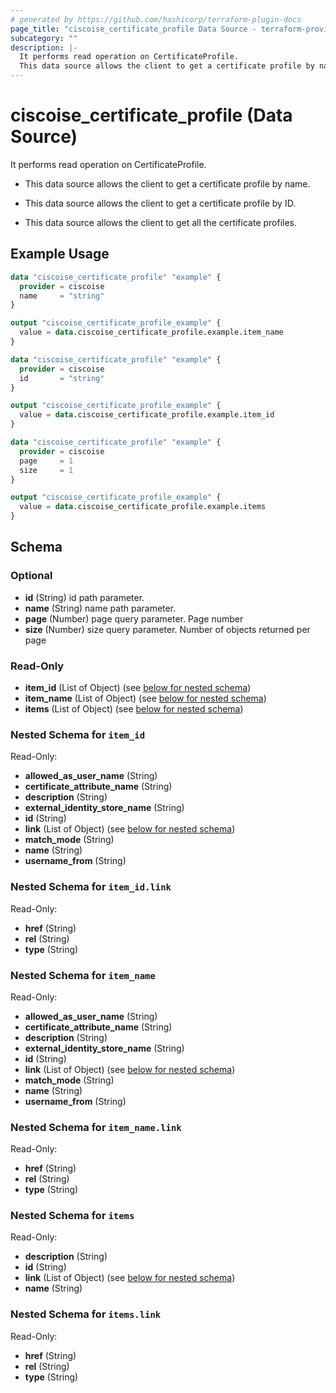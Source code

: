 ```yaml
---
# generated by https://github.com/hashicorp/terraform-plugin-docs
page_title: "ciscoise_certificate_profile Data Source - terraform-provider-ciscoise"
subcategory: ""
description: |-
  It performs read operation on CertificateProfile.
  This data source allows the client to get a certificate profile by name.This data source allows the client to get a certificate profile by ID.This data source allows the client to get all the certificate profiles.
---
```


# ciscoise_certificate_profile (Data Source)

It performs read operation on CertificateProfile.

- This data source allows the client to get a certificate profile by name.

- This data source allows the client to get a certificate profile by ID.

- This data source allows the client to get all the certificate profiles.

## Example Usage

```terraform
data "ciscoise_certificate_profile" "example" {
  provider = ciscoise
  name     = "string"
}

output "ciscoise_certificate_profile_example" {
  value = data.ciscoise_certificate_profile.example.item_name
}

data "ciscoise_certificate_profile" "example" {
  provider = ciscoise
  id       = "string"
}

output "ciscoise_certificate_profile_example" {
  value = data.ciscoise_certificate_profile.example.item_id
}

data "ciscoise_certificate_profile" "example" {
  provider = ciscoise
  page     = 1
  size     = 1
}

output "ciscoise_certificate_profile_example" {
  value = data.ciscoise_certificate_profile.example.items
}
```

<!-- schema generated by tfplugindocs -->
## Schema

### Optional

- **id** (String) id path parameter.
- **name** (String) name path parameter.
- **page** (Number) page query parameter. Page number
- **size** (Number) size query parameter. Number of objects returned per page

### Read-Only

- **item_id** (List of Object) (see [below for nested schema](#nestedatt--item_id))
- **item_name** (List of Object) (see [below for nested schema](#nestedatt--item_name))
- **items** (List of Object) (see [below for nested schema](#nestedatt--items))

<a id="nestedatt--item_id"></a>
### Nested Schema for `item_id`

Read-Only:

- **allowed_as_user_name** (String)
- **certificate_attribute_name** (String)
- **description** (String)
- **external_identity_store_name** (String)
- **id** (String)
- **link** (List of Object) (see [below for nested schema](#nestedobjatt--item_id--link))
- **match_mode** (String)
- **name** (String)
- **username_from** (String)

<a id="nestedobjatt--item_id--link"></a>
### Nested Schema for `item_id.link`

Read-Only:

- **href** (String)
- **rel** (String)
- **type** (String)



<a id="nestedatt--item_name"></a>
### Nested Schema for `item_name`

Read-Only:

- **allowed_as_user_name** (String)
- **certificate_attribute_name** (String)
- **description** (String)
- **external_identity_store_name** (String)
- **id** (String)
- **link** (List of Object) (see [below for nested schema](#nestedobjatt--item_name--link))
- **match_mode** (String)
- **name** (String)
- **username_from** (String)

<a id="nestedobjatt--item_name--link"></a>
### Nested Schema for `item_name.link`

Read-Only:

- **href** (String)
- **rel** (String)
- **type** (String)



<a id="nestedatt--items"></a>
### Nested Schema for `items`

Read-Only:

- **description** (String)
- **id** (String)
- **link** (List of Object) (see [below for nested schema](#nestedobjatt--items--link))
- **name** (String)

<a id="nestedobjatt--items--link"></a>
### Nested Schema for `items.link`

Read-Only:

- **href** (String)
- **rel** (String)
- **type** (String)


